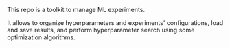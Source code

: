 This repo is a toolkit to manage ML experiments.

It allows to organize hyperparameters and experiments' configurations, load and save results, and perform hyperparameter search using some optimization algorithms.